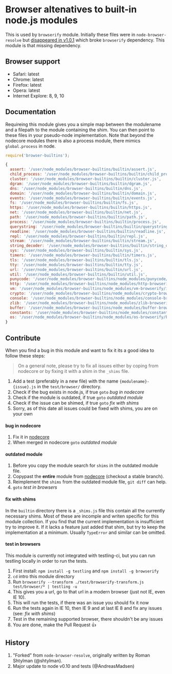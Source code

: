 # Browser altenatives to built-in node.js modules

This is used by `browserify` module. Initially these files were in `node-browser-resolve`
but [disappeared in v1.0.1](https://github.com/shtylman/node-browser-resolve/commit/2799bcc316052a53fdafecd39576e14673a47ab0)
which broke `browserify` dependency. This module is that missing dependency.

## Browser support

* Safari: latest
* Chrome: latest
* Firefox: latest
* Opera: latest
* Internet Explore: 8, 9, 10

## Documentation

Requireing this module gives you a simple map between the modulename and a
filepath to the module containing the shim. You can then point to these files
in your pseudo-node implementation. Note that beyond the nodecore modules
there is also a process module, there mimics `global.process` in node.

```javascript
require('browser-builtins');
```

```javascript
{
  assert: '/user/node_modules/browser-builtins/builtin/assert.js',
  child_process: '/user/node_modules/browser-builtins/builtin/child_process.js',
  cluster: '/user/node_modules/browser-builtins/builtin/cluster.js',
  dgram: '/user/node_modules/browser-builtins/builtin/dgram.js',
  dns: '/user/node_modules/browser-builtins/builtin/dns.js',
  domain: '/user/node_modules/browser-builtins/builtin/domain.js',
  events: '/user/node_modules/browser-builtins/builtin/events.js',
  fs: '/user/node_modules/browser-builtins/builtin/fs.js',
  https: '/user/node_modules/browser-builtins/builtin/https.js',
  net: '/user/node_modules/browser-builtins/builtin/net.js',
  path: '/user/node_modules/browser-builtins/builtin/path.js',
  process: '/user/node_modules/browser-builtins/builtin/process.js',
  querystring: '/user/node_modules/browser-builtins/builtin/querystring.js',
  readline: '/user/node_modules/browser-builtins/builtin/readline.js',
  repl: '/user/node_modules/browser-builtins/builtin/repl.js',
  stream: '/user/node_modules/browser-builtins/builtin/stream.js',
  string_decoder: '/user/node_modules/browser-builtins/builtin/string_decoder.js',
  sys: '/user/node_modules/browser-builtins/builtin/sys.js',
  timers: '/user/node_modules/browser-builtins/builtin/timers.js',
  tls: '/user/node_modules/browser-builtins/builtin/tls.js',
  tty: '/user/node_modules/browser-builtins/builtin/tty.js',
  url: '/user/node_modules/browser-builtins/builtin/url.js',
  util: '/user/node_modules/browser-builtins/builtin/util.js',
  punycode: '/user/node_modules/browser-builtins/node_modules/punycode/punycode.js',
  http: '/user/node_modules/browser-builtins/node_modules/http-browserify/index.js',
  vm: '/user/node_modules/browser-builtins/node_modules/vm-browserify/index.js',
  crypto: '/user/node_modules/browser-builtins/node_modules/crypto-browserify/index.js',
  console: '/user/node_modules/browser-builtins/node_modules/console-browserify/index.js',
  zlib: '/user/node_modules/browser-builtins/node_modules/zlib-browserify/index.js',
  buffer: '/user/node_modules/browser-builtins/node_modules/buffer-browserify/index.js',
  constants: '/user/node_modules/browser-builtins/node_modules/constants-browserify/constants.json',
  os: '/user/node_modules/browser-builtins/node_modules/os-browserify/browser.js'
}
```

## Contribute

When you find a bug in this module and want to fix it its a good idea to follow these steps:

> On a general note, please try to fix all issues either by coping from nodecore
> or by fixing it with a shim in the `_shims` file.

1. Add a test (preferably in a new file) with the name `{modulename}-{issue}.js` in the `test/browser/` directory.
2. Check if the bug exists in node.js, if true `goto` _bug in nodecore_
3. Check if the module is outdated, if true `goto` _outdated module_
4. Check if the issue can be shimed, if true `goto` _fix with shims_
5. Sorry, as of this date all issues could be fixed with shims, you are on your own

#### bug in nodecore

1. Fix it in [nodecore](https://github.com/joyent/node)
2. When merged in nodecore `goto` _outdated module_

#### outdated module

1. Before you copy the module search for `shims` in the outdated module file. 
2. Copypast the **entire** module from [nodecore](https://github.com/joyent/node) (checkout a stable branch).
3. Reimplement the `shims` from the outdated module file, `git diff` can help.
4. `goto` _test in browsers_

#### fix with shims

In the `builtin` directory there is a `_shims.js` file this contain all the
currently necessary shims. Most of these are incomple and writen specific
for this module collection. If you find that the current implementation is
insufficient try to improve it. If it lacks a feature just added that shim,
but try to keep the implementation at a minimum. Usually `TypeError` and
similar can be omitted.

#### test in browsers

This module is currently not integrated with testling-ci, but you can run testling
locally in order to run the tests.

1. First install: `npm install -g testling` and `npm install -g browserify`
2. `cd` intro this module directory
3. Run `browserify --transform ./test/browserify-transform.js test/browser/* | testling -u`
4. This gives you a url, go to that url in a modern browser (just not IE, even IE 10).
5. This will run the tests, if there was an issue you should fix it now
6. Run the tests again in IE 10, then IE 9 and at last IE 8 and fix any issues (see: _fix with shims_)
7. Test in the remaining supported browser, there shouldn't be any issues
8. You are done, make the Pull Request :+1:

## History

1. "Forked" from `node-browser-resolve`, originally written by Roman Shtylman (@shtylman).
2. Major update to node v0.10 and tests (@AndreasMadsen)
